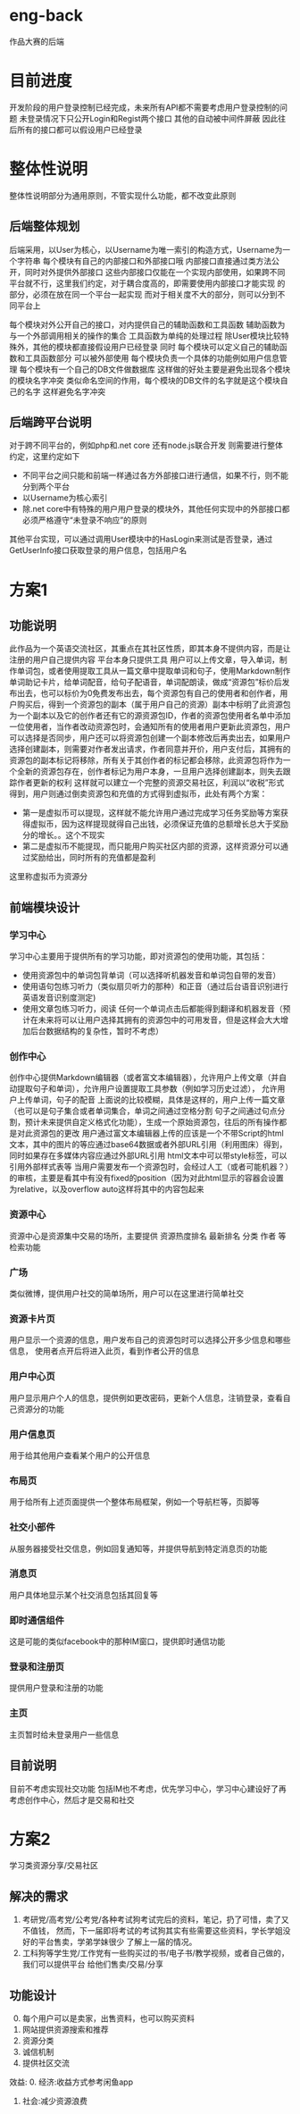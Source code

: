 # eng-back
作品大赛的后端 
# 目前进度 
开发阶段的用户登录控制已经完成，未来所有API都不需要考虑用户登录控制的问题 
未登录情况下只公开Login和Regist两个接口 其他的自动被中间件屏蔽 
因此往后所有的接口都可以假设用户已经登录


# 整体性说明
整体性说明部分为通用原则，不管实现什么功能，都不改变此原则
## 后端整体规划
后端采用，以User为核心，以Username为唯一索引的构造方式，Username为一个字符串 
每个模块有自己的内部接口和外部接口哦 
内部接口直接通过类方法公开，同时对外提供外部接口 
这些内部接口仅能在一个实现内部使用，如果跨不同平台就不行，这里我们约定，对于耦合度高的，即需要使用内部接口才能实现 
的部分，必须在放在同一个平台一起实现 
而对于相关度不大的部分，则可以分到不同平台上

每个模块对外公开自己的接口，对内提供自己的辅助函数和工具函数 
辅助函数为与一个外部调用相关的操作的集合 
工具函数为单纯的处理过程 
除User模块比较特殊外，其他的模块都直接假设用户已经登录 
同时 每个模块可以定义自己的辅助函数和工具函数部分 
可以被外部使用 
每个模块负责一个具体的功能例如用户信息管理 
每个模块有一个自己的DB文件做数据库 
这样做的好处主要是避免出现各个模块的模块名字冲突 
类似命名空间的作用，每个模块的DB文件的名字就是这个模块自己的名字 
这样避免名字冲突
## 后端跨平台说明
对于跨不同平台的，例如php和.net core 还有node.js联合开发 
则需要进行整体约定，这里约定如下
* 不同平台之间只能和前端一样通过各方外部接口进行通信，如果不行，则不能分到两个平台
* 以Username为核心索引
* 除.net core中有特殊的用户用户登录的模块外，其他任何实现中的外部接口都必须严格遵守“未登录不响应”的原则


其他平台实现，可以通过调用User模块中的HasLogin来测试是否登录，通过GetUserInfo接口获取登录的用户信息，包括用户名


# 方案1
## 功能说明
此作品为一个英语交流社区，其重点在其社区性质，即其本身不提供内容，而是让注册的用户自己提供内容 
平台本身只提供工具 
用户可以上传文章，导入单词，制作单词包，或者使用提取工具从一篇文章中提取单词和句子，使用Markdown制作单词助记卡片，给单词配音，给句子配语音，单词配朗读，做成“资源包”标价后发布出去，也可以标价为0免费发布出去，每个资源包有自己的使用者和创作者，用户购买后，得到一个资源包的副本（属于用户自己的资源）副本中标明了此资源包为一个副本以及它的创作者还有它的源资源包ID，作者的资源包使用者名单中添加一位使用者，当作者改动资源包时，会通知所有的使用者用户更新此资源包，用户可以选择是否同步，用户还可以将资源包创建一个副本修改后再卖出去，如果用户选择创建副本，则需要对作者发出请求，作者同意并开价，用户支付后，其拥有的资源包的副本标记将移除，所有关于其创作者的标记都会移除，此资源包将作为一个全新的资源包存在，创作者标记为用户本身，一旦用户选择创建副本，则失去跟踪作者更新的权利 
这样就可以建立一个完整的资源交易社区，利润以“收税”形式得到，用户则通过倒卖资源包和充值的方式得到虚拟币，此处有两个方案：
*   第一是虚拟币可以提现，这样就不能允许用户通过完成学习任务奖励等方案获得虚拟币，因为这样提现就得自己出钱，必须保证充值的总额增长总大于奖励分的增长。。这个不现实
*   第二是虚拟币不能提现，而只能用户购买社区内部的资源，这样资源分可以通过奖励给出，同时所有的充值都是盈利 

这里称虚拟币为资源分 
## 前端模块设计

### 学习中心
学习中心主要用于提供所有的学习功能，即对资源包的使用功能，其包括：
*   使用资源包中的单词包背单词（可以选择听机器发音和单词包自带的发音）
*   使用语句包练习听力（类似扇贝听力的那种）和正音（通过后台语音识别进行英语发音识别度测定)
*   使用文章包练习听力，阅读
任何一个单词点击后都能得到翻译和机器发音（预计在未来将可以让用户选择其拥有的资源包中的可用发音，但是这样会大大增加后台数据结构的复杂性，暂时不考虑） 

### 创作中心
创作中心提供Markdown编辑器（或者富文本编辑器），允许用户上传文章（并自动提取句子和单词），允许用户设置提取工具参数（例如学习历史过滤）， 允许用户上传单词，句子的配音 
上面说的比较模糊，具体是这样的，用户上传一篇文章（也可以是句子集合或者单词集合，单词之间通过空格分割 句子之间通过句点分割，预计未来提供自定义格式化功能），生成一个原始资源包，往后的所有操作都是对此资源包的更改 
用户通过富文本编辑器上传的应该是一个不带Script的html文本，其中的图片的等应通过base64数据或者外部URL引用（利用图床）得到，同时如果存在多媒体内容应通过外部URL引用 
html文本中可以带style标签，可以引用外部样式表等 
当用户需要发布一个资源包时，会经过人工（或者可能机器？）的审核，主要是看其中有没有fixed的position（因为对此html显示的容器会设置为relative，以及overflow auto这样将其中的内容包起来
### 资源中心
资源中心是资源集中交易的场所，主要提供 资源热度排名 最新排名 分类 作者 等检索功能
### 广场
类似微博，提供用户社交的简单场所，用户可以在这里进行简单社交
### 资源卡片页
用户显示一个资源的信息，用户发布自己的资源包时可以选择公开多少信息和哪些信息， 
使用者点开后将进入此页，看到作者公开的信息 
### 用户中心页
用户显示用户个人的信息，提供例如更改密码，更新个人信息，注销登录，查看自己资源分的功能
### 用户信息页
用于给其他用户查看某个用户的公开信息
### 布局页
用于给所有上述页面提供一个整体布局框架，例如一个导航栏等，页脚等
### 社交小部件
从服务器接受社交信息，例如回复通知等，并提供导航到特定消息页的功能
### 消息页
用户具体地显示某个社交消息包括其回复等
### 即时通信组件
这是可能的类似facebook中的那种IM窗口，提供即时通信功能
### 登录和注册页
提供用户登录和注册的功能
### 主页
主页暂时给未登录用户一些信息

## 目前说明
目前不考虑实现社交功能 包括IM也不考虑，优先学习中心，学习中心建设好了再考虑创作中心，然后才是交易和社交
# 方案2
学习类资源分享/交易社区

## 解决的需求
1.  考研党/高考党/公考党/各种考试狗考试完后的资料，笔记，扔了可惜，卖了又不值钱，
    然而，下一届即将考试的考试狗其实有些需要这些资料，学长学姐没好的平台售卖，学弟学妹很少
    了解上一届的情况。
2.  工科狗等学生党/工作党有一些购买过的书/电子书/教学视频，或者自己做的，我们可以提供平台
    给他们售卖/交易/分享

## 功能设计
0. 每个用户可以是卖家，出售资料，也可以购买资料
1. 网站提供资源搜索和推荐
2. 资源分类
3. 诚信机制
4. 提供社区交流

效益:
0. 经济:收益方式参考闲鱼app
1. 社会:减少资源浪费